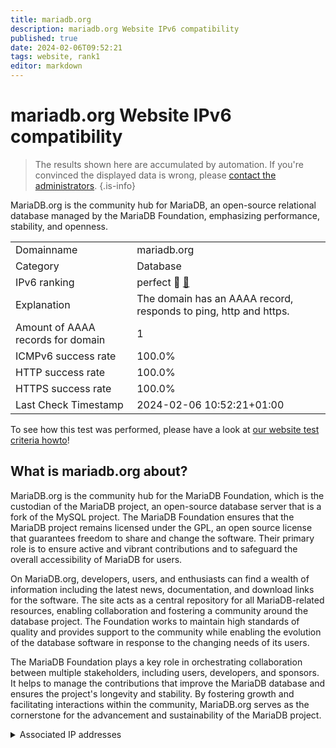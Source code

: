 ```yaml
---
title: mariadb.org
description: mariadb.org Website IPv6 compatibility
published: true
date: 2024-02-06T09:52:21
tags: website, rank1
editor: markdown
---
```


# mariadb.org Website IPv6 compatibility

> The results shown here are accumulated by automation. If you're convinced the displayed data is wrong, please [contact the administrators](/howto/chat). 
{.is-info}

MariaDB.org is the community hub for MariaDB, an open-source relational database managed by the MariaDB Foundation, emphasizing performance, stability, and openness.


|   |   |
| - | - |
| Domainname | mariadb.org
| Category | Database |
| IPv6 ranking | perfect :1st_place_medal: [🔗](/howto/ranking) |
| Explanation | The domain has an AAAA record, responds to ping, http and https. |
| Amount of AAAA records for domain | 1 |
| ICMPv6 success rate | 100.0%|
| HTTP success rate | 100.0% |
| HTTPS success rate | 100.0% |
| Last Check Timestamp | 2024-02-06 10:52:21+01:00 |

To see how this test was performed, please have a look at [our website test criteria howto](/howto/testcriteria/website)!


## What is mariadb.org about?
MariaDB.org is the community hub for the MariaDB Foundation, which is the custodian of the MariaDB project, an open-source database server that is a fork of the MySQL project. The MariaDB Foundation ensures that the MariaDB project remains licensed under the GPL, an open source license that guarantees freedom to share and change the software. Their primary role is to ensure active and vibrant contributions and to safeguard the overall accessibility of MariaDB for users.

On MariaDB.org, developers, users, and enthusiasts can find a wealth of information including the latest news, documentation, and download links for the software. The site acts as a central repository for all MariaDB-related resources, enabling collaboration and fostering a community around the database project. The Foundation works to maintain high standards of quality and provides support to the community while enabling the evolution of the database software in response to the changing needs of its users.

The MariaDB Foundation plays a key role in orchestrating collaboration between multiple stakeholders, including users, developers, and sponsors. It helps to manage the contributions that improve the MariaDB database and ensures the project's longevity and stability. By fostering growth and facilitating interactions within the community, MariaDB.org serves as the cornerstone for the advancement and sustainability of the MariaDB project.



<details>
<summary>Associated IP addresses</summary>

2a01:4f8:c013:189f::1

</details>
